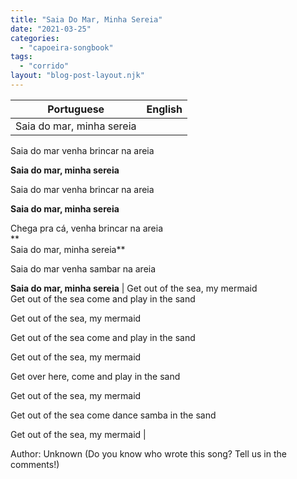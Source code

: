 ```yaml
---
title: "Saia Do Mar, Minha Sereia"
date: "2021-03-25"
categories: 
  - "capoeira-songbook"
tags: 
  - "corrido"
layout: "blog-post-layout.njk"
---
```


| Portuguese | English |
| --- | --- |
| Saia do mar, minha sereia  
Saia do mar venha brincar na areia  
  
**Saia do mar, minha sereia**  
  
Saia do mar venha brincar na areia  
  
**Saia do mar, minha sereia**  
  
Chega pra cá, venha brincar na areia  
**  
Saia do mar, minha sereia**  
  
Saia do mar venha sambar na areia  
  
**Saia do mar, minha sereia** | Get out of the sea, my mermaid  
Get out of the sea come and play in the sand  
  
Get out of the sea, my mermaid  
  
Get out of the sea come and play in the sand  
  
Get out of the sea, my mermaid  
  
Get over here, come and play in the sand  
  
Get out of the sea, my mermaid  
  
Get out of the sea come dance samba in the sand  
  
Get out of the sea, my mermaid |

<figcaption>

Author: Unknown (Do you know who wrote this song? Tell us in the comments!)

</figcaption>
